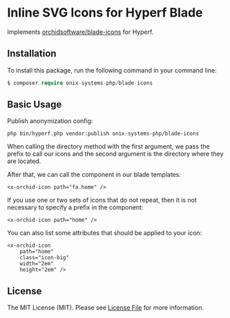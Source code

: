 # Inline SVG Icons for Hyperf Blade

Implements [orchidsoftware/blade-icons](https://github.com/orchidsoftware/blade-icons) for Hyperf.

## Installation

To install this package, run the following command in your command line:

```php
$ composer require onix-systems-php/blade-icons
```

## Basic Usage

Publish anonymization config:

```shell script
php bin/hyperf.php vendor:publish onix-systems-php/blade-icons
```

When calling the directory method with the first argument, we pass the prefix to call our icons and the second argument is the directory where they are located.

After that, we can call the component in our blade templates:

```blade
<x-orchid-icon path="fa.home" />
```

If you use one or two sets of icons that do not repeat, then it is not necessary to specify a prefix in the component:

```blade
<x-orchid-icon path="home" />
```

You can also list some attributes that should be applied to your icon:

```blade
<x-orchid-icon 
    path="home" 
    class="icon-big" 
    width="2em" 
    height="2em" />
```

## License

The MIT License (MIT). Please see [License File](license.md) for more information.

